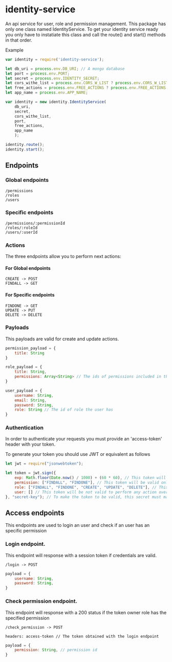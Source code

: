 # identity-service

An api service for user, role and permission management.
This package has only one class named IdentityService. To get your identity service ready you only
have to instatiate this class and call the route() and start() methods in that order.

Example
```javascript
var identity = require('identity-service');

let db_uri = process.env.DB_URI; // A mongo database
let port = process.env.PORT;
let secret = process.env.IDENTITY_SECRET;
let cors_withe_list = process.env.CORS_W_LIST ? process.env.CORS_W_LIST.split(",") : [];
let free_actions = process.env.FREE_ACTIONS ? process.env.FREE_ACTIONS.split(",") : [];
let app_name = process.env.APP_NAME;

var identity = new identity.IdentityService(
    db_uri,
    secret,
    cors_withe_list,
    port,
    free_actions,
    app_name
    );

identity.route();
identity.start();
```

## Endpoints

### Global endpoints

```
/permissions
/roles
/users
```

### Specific endpoints

```
/permissions/:permissionId
/roles/:roleId
/users/:userId
```

### Actions

The three endpoints allow you to perform next actions:

#### For Global endpoints

```
CREATE -> POST
FINDALL -> GET
```

#### For Specific endpoints

```
FINDONE -> GET
UPDATE -> PUT
DELETE -> DELETE
```

### Payloads

This payloads are valid for create and update actions.

```javascript
permission_payload = {
    title: String
}

role_payload = {
    title: String,
    permissions: Array<String> // The ids of permissions included in the role
}

user_payload = {
    username: String,
    email: String,
    password: String,
    role: String // The id of role the user has
}
```

### Authentication

In order to authenticate your requests you must provide an 'access-token' header
with your token.

To generate your token you should use JWT or equivalent as follows

```javascript
let jwt = require("jsonwebtoken");

let token = jwt.sign({
    exp: Math.floor(Date.now() / 1000) + (60 * 60), // This token will be valid for an hour
    permission: ["FINDALL", "FINDONE"], // This token will be valid only to ferform FINDALL and FINDONE actions over permission endpoints.
    role: ["FINDALL", "FINDONE", "CREATE", "UPDATE", "DELETE"], // This token will be valid to ferform all actions over role endpoints.
    user: [] // This token will be not valid to perform any action over user endpoints.
}, "secret-key"); // To make the token to be valid, this secret must match with the secret env variable in the API deploy

```

## Access endpoints

This endpoints are used to login an user and check if an user has an specific permission

### Login endpoint.

This endpoint will response with a session token if credentials are valid.

```
/login -> POST
```

```javascript
payload = {
    username: String,
    password: String,
}
```

### Check permission endpoint.

This endpoint will response with a 200 status if the token owner role has the specified permission

```
/check_permission -> POST

headers: access-token // The token obtained with the login endpoint
```

```javascript
payload = {
    permission: String, // permission id
}
```